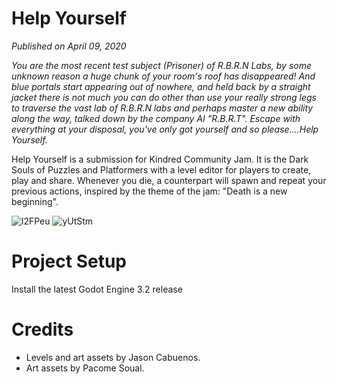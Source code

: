 # Help Yourself
*Published on April 09, 2020*

*You are the most recent test subject (Prisoner) of R.B.R.N Labs, by some unknown reason a huge chunk of your room's roof has disappeared! And blue portals start appearing out of nowhere, and held back by a straight jacket there is not much you can do other than use your really strong legs to traverse the vast lab of R.B.R.N labs and perhaps master a new ability along the way, talked down by the company AI "R.B.R.T". Escape with everything at your disposal, you've only got yourself and so please....Help Yourself.*

Help Yourself is a submission for Kindred Community Jam. It is the Dark Souls of Puzzles and Platformers with a level editor for players to create, play and share. Whenever you die, a counterpart will spawn and repeat your previous actions, inspired by the theme of the jam: "Death is a new beginning".

![l2FPeu](https://github.com/NoodleSushi/Help-Yourself/assets/34954180/b58761bf-c75b-48e1-abb2-48d2899ad1c7)
![yUtStm](https://github.com/NoodleSushi/Help-Yourself/assets/34954180/50d08b16-8b31-497e-99e0-c2481eb801dc)

# Project Setup
Install the latest Godot Engine 3.2 release

# Credits
- Levels and art assets by Jason Cabuenos.
- Art assets by Pacome Soual.
